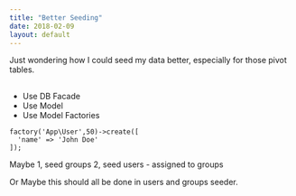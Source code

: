 ```yaml
---
title: "Better Seeding"
date: 2018-02-09
layout: default
---
```


Just wondering how I could seed my data better, especially for those pivot tables.

##
* Use DB Facade
* Use Model
* Use Model Factories

```
factory('App\User',50)->create([
  'name' => 'John Doe'
]);

```

Maybe
1, seed groups
2, seed users - assigned to groups

Or Maybe this should all be done in users and groups seeder.

